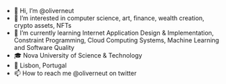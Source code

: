 - 👋 Hi, I’m @oliverneut
- 👀 I’m interested in computer science, art, finance, wealth creation, crypto assets, NFTs 
- 🌱 I’m currently learning Internet Application Design & Implementation, Constraint Programming, Cloud Computing Systems, Machine Learning and Software Quality
- 🎓 Nova University of Science & Technology
- 📍 Lisbon, Portugal
- 📫 How to reach me @oliverneut on twitter

<!---
oliverneut/oliverneut is a ✨ special ✨ repository because its `README.md` (this file) appears on your GitHub profile.
You can click the Preview link to take a look at your changes.
--->
